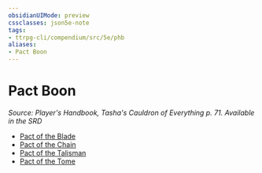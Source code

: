 ```yaml
---
obsidianUIMode: preview
cssclasses: json5e-note
tags:
- ttrpg-cli/compendium/src/5e/phb
aliases:
- Pact Boon
---
```

# Pact Boon
*Source: Player's Handbook, Tasha's Cauldron of Everything p. 71. Available in the <span title='Systems Reference Document (5.2)'>SRD</span>* 

- [Pact of the Blade](/3-Mechanics/CLI/Compendium/optional-features/pact-of-the-blade.md)
- [Pact of the Chain](/3-Mechanics/CLI/Compendium/optional-features/pact-of-the-chain.md)
- [Pact of the Talisman](/3-Mechanics/CLI/Compendium/optional-features/pact-of-the-talisman-tce.md)
- [Pact of the Tome](/3-Mechanics/CLI/Compendium/optional-features/pact-of-the-tome.md)
